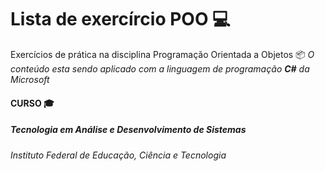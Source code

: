 # Lista de exercírcio POO :computer:

Exercícios de prática na disciplina Programação Orientada a Objetos :package: 
_O conteúdo esta sendo aplicado com a linguagem de programação **C#** da Microsoft_

#### CURSO :mortar_board:
##### Tecnologia em Análise e Desenvolvimento de Sistemas
###### Instituto Federal de Educação, Ciência e Tecnologia 
